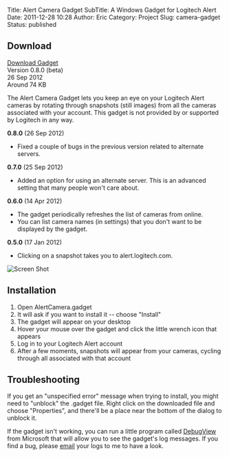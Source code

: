 Title: Alert Camera Gadget
SubTitle: A Windows Gadget for Logitech Alert
Date: 2011-12-28 10:28
Author: Eric
Category: Project
Slug: camera-gadget
Status: published

Download
--------

[Download Gadget]({filename}/downloads/AlertCamera.gadget)  
Version 0.8.0 (beta)  
26 Sep 2012  
Around 74 KB

The Alert Camera Gadget lets you keep an eye on your Logitech Alert
cameras by rotating through snapshots (still images) from all the
cameras associated with your account. This gadget is not provided by or
supported by Logitech in any way.

**0.8.0** (26 Sep 2012)

-   Fixed a couple of bugs in the previous version related to
    alternate servers.

**0.7.0** (25 Sep 2012)

-   Added an option for using an alternate server. This is an advanced
    setting that many people won't care about.

**0.6.0** (14 Apr 2012)

-   The gadget periodically refreshes the list of cameras from online.
-   You can list camera names (in settings) that you don't want to be
    displayed by the gadget.

**0.5.0** (17 Jan 2012)

-   Clicking on a snapshot takes you to alert.logitech.com.

![Screen Shot]({filename}/images/AlertCamera.gadget.01.png)

Installation
------------

1.  Open AlertCamera.gadget
2.  It will ask if you want to install it -- choose "Install"
3.  The gadget will appear on your desktop
4.  Hover your mouse over the gadget and click the little wrench icon
    that appears
5.  Log in to your Logitech Alert account
6.  After a few moments, snapshots will appear from your cameras,
    cycling through all associated with that account

Troubleshooting
---------------

If you get an "unspecified error" message when trying to install, you
might need to "unblock" the .gadget file. Right click on the downloaded
file and choose "Properties", and there'll be a place near the bottom of
the dialog to unblock it.

If the gadget isn't working, you can run a little program called
[DebugView](http://technet.microsoft.com/en-us/sysinternals/bb896647)
from Microsoft that will allow you to see the gadget's log messages. If
you find a bug, please
[email](mailto:support@esmithy.net&subject=Alert%20Camera%20Gadget) your
logs to me to have a look.

